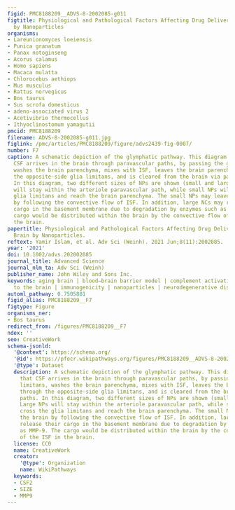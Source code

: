 ```yaml
---
figid: PMC8188209__ADVS-8-2002085-g011
figtitle: Physiological and Pathological Factors Affecting Drug Delivery to the Brain
  by Nanoparticles
organisms:
- Lareunionomyces loeiensis
- Punica granatum
- Panax notoginseng
- Acorus calamus
- Homo sapiens
- Macaca mulatta
- Chlorocebus aethiops
- Mus musculus
- Rattus norvegicus
- Bos taurus
- Sus scrofa domesticus
- adeno-associated virus 2
- Acetivibrio thermocellus
- Ithyoclinostomum yamagutii
pmcid: PMC8188209
filename: ADVS-8-2002085-g011.jpg
figlink: /pmc/articles/PMC8188209/figure/advs2439-fig-0007/
number: F7
caption: A schematic depiction of the glymphatic pathway. This diagram shows that
  CSF arrives in the brain through paravascular paths, by passing the glia limitans,
  washes the brain parenchyma, mixes with ISF, leaves the brain parenchyma through
  the opposite‐side glia limitans, and is cleared from the brain via paravenous paths.
  In this diagram, two different sizes of NPs are shown (small and large). Large NPs
  will stay within the arteriole paravascular path, while small NPs will cross the
  glia limitans and reach the brain parenchyma. The small NPs may leave the brain
  by following the convective flow of ISF. In addition, large NCs may release their
  cargo in the basement membrane due to degradation by enzymes such as MMP‐9. The
  cargo would be distributed within the brain by the convective flow of the ISF in
  the brain.
papertitle: Physiological and Pathological Factors Affecting Drug Delivery to the
  Brain by Nanoparticles.
reftext: Yamir Islam, et al. Adv Sci (Weinh). 2021 Jun;8(11):2002085.
year: '2021'
doi: 10.1002/advs.202002085
journal_title: Advanced Science
journal_nlm_ta: Adv Sci (Weinh)
publisher_name: John Wiley and Sons Inc.
keywords: aging brain | blood–brain barrier model | complement activation | drug delivery
  to the brain | immunogenicity | nanoparticles | neurodegenerative diseases
automl_pathway: 0.7505881
figid_alias: PMC8188209__F7
figtype: Figure
organisms_ner:
- Bos taurus
redirect_from: /figures/PMC8188209__F7
ndex: ''
seo: CreativeWork
schema-jsonld:
  '@context': https://schema.org/
  '@id': https://pfocr.wikipathways.org/figures/PMC8188209__ADVS-8-2002085-g011.html
  '@type': Dataset
  description: A schematic depiction of the glymphatic pathway. This diagram shows
    that CSF arrives in the brain through paravascular paths, by passing the glia
    limitans, washes the brain parenchyma, mixes with ISF, leaves the brain parenchyma
    through the opposite‐side glia limitans, and is cleared from the brain via paravenous
    paths. In this diagram, two different sizes of NPs are shown (small and large).
    Large NPs will stay within the arteriole paravascular path, while small NPs will
    cross the glia limitans and reach the brain parenchyma. The small NPs may leave
    the brain by following the convective flow of ISF. In addition, large NCs may
    release their cargo in the basement membrane due to degradation by enzymes such
    as MMP‐9. The cargo would be distributed within the brain by the convective flow
    of the ISF in the brain.
  license: CC0
  name: CreativeWork
  creator:
    '@type': Organization
    name: WikiPathways
  keywords:
  - CSF2
  - SIZE
  - MMP9
---
```

